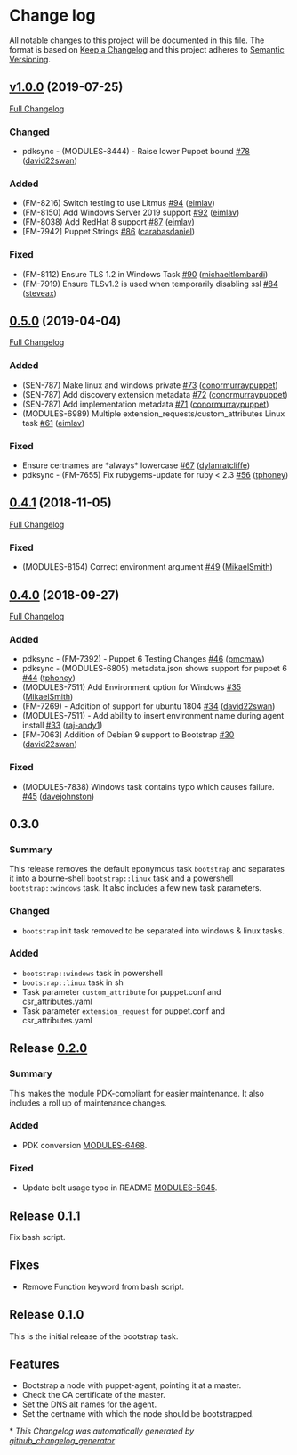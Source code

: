 # Change log

All notable changes to this project will be documented in this file. The format is based on [Keep a Changelog](http://keepachangelog.com/en/1.0.0/) and this project adheres to [Semantic Versioning](http://semver.org).

## [v1.0.0](https://github.com/puppetlabs/puppetlabs-bootstrap/tree/v1.0.0) (2019-07-25)

[Full Changelog](https://github.com/puppetlabs/puppetlabs-bootstrap/compare/0.5.0...v1.0.0)

### Changed

- pdksync - \(MODULES-8444\) - Raise lower Puppet bound [\#78](https://github.com/puppetlabs/puppetlabs-bootstrap/pull/78) ([david22swan](https://github.com/david22swan))

### Added

- \(FM-8216\) Switch testing to use Litmus [\#94](https://github.com/puppetlabs/puppetlabs-bootstrap/pull/94) ([eimlav](https://github.com/eimlav))
- \(FM-8150\) Add Windows Server 2019 support [\#92](https://github.com/puppetlabs/puppetlabs-bootstrap/pull/92) ([eimlav](https://github.com/eimlav))
- \(FM-8038\) Add RedHat 8 support [\#87](https://github.com/puppetlabs/puppetlabs-bootstrap/pull/87) ([eimlav](https://github.com/eimlav))
- \[FM-7942\] Puppet Strings [\#86](https://github.com/puppetlabs/puppetlabs-bootstrap/pull/86) ([carabasdaniel](https://github.com/carabasdaniel))

### Fixed

- \(FM-8112\) Ensure TLS 1.2 in Windows Task  [\#90](https://github.com/puppetlabs/puppetlabs-bootstrap/pull/90) ([michaeltlombardi](https://github.com/michaeltlombardi))
- \(FM-7919\) Ensure TLSv1.2 is used when temporarily disabling ssl [\#84](https://github.com/puppetlabs/puppetlabs-bootstrap/pull/84) ([steveax](https://github.com/steveax))

## [0.5.0](https://github.com/puppetlabs/puppetlabs-bootstrap/tree/0.5.0) (2019-04-04)

[Full Changelog](https://github.com/puppetlabs/puppetlabs-bootstrap/compare/0.4.1...0.5.0)

### Added

- \(SEN-787\) Make linux and windows private [\#73](https://github.com/puppetlabs/puppetlabs-bootstrap/pull/73) ([conormurraypuppet](https://github.com/conormurraypuppet))
- \(SEN-787\) Add discovery extension metadata [\#72](https://github.com/puppetlabs/puppetlabs-bootstrap/pull/72) ([conormurraypuppet](https://github.com/conormurraypuppet))
- \(SEN-787\) Add implementation metadata [\#71](https://github.com/puppetlabs/puppetlabs-bootstrap/pull/71) ([conormurraypuppet](https://github.com/conormurraypuppet))
- \(MODULES-6989\) Multiple extension\_requests/custom\_attributes Linux task [\#61](https://github.com/puppetlabs/puppetlabs-bootstrap/pull/61) ([eimlav](https://github.com/eimlav))

### Fixed

- Ensure certnames are \*always\* lowercase [\#67](https://github.com/puppetlabs/puppetlabs-bootstrap/pull/67) ([dylanratcliffe](https://github.com/dylanratcliffe))
- pdksync - \(FM-7655\) Fix rubygems-update for ruby \< 2.3 [\#56](https://github.com/puppetlabs/puppetlabs-bootstrap/pull/56) ([tphoney](https://github.com/tphoney))

## [0.4.1](https://github.com/puppetlabs/puppetlabs-bootstrap/tree/0.4.1) (2018-11-05)

[Full Changelog](https://github.com/puppetlabs/puppetlabs-bootstrap/compare/0.4.0...0.4.1)

### Fixed

- \(MODULES-8154\) Correct environment argument [\#49](https://github.com/puppetlabs/puppetlabs-bootstrap/pull/49) ([MikaelSmith](https://github.com/MikaelSmith))

## [0.4.0](https://github.com/puppetlabs/puppetlabs-bootstrap/tree/0.4.0) (2018-09-27)

[Full Changelog](https://github.com/puppetlabs/puppetlabs-bootstrap/compare/0.3.0...0.4.0)

### Added

- pdksync - \(FM-7392\) - Puppet 6 Testing Changes [\#46](https://github.com/puppetlabs/puppetlabs-bootstrap/pull/46) ([pmcmaw](https://github.com/pmcmaw))
- pdksync - \(MODULES-6805\) metadata.json shows support for puppet 6 [\#44](https://github.com/puppetlabs/puppetlabs-bootstrap/pull/44) ([tphoney](https://github.com/tphoney))
- \(MODULES-7511\) Add Environment option for Windows [\#35](https://github.com/puppetlabs/puppetlabs-bootstrap/pull/35) ([MikaelSmith](https://github.com/MikaelSmith))
- \(FM-7269\) - Addition of support for ubuntu 1804 [\#34](https://github.com/puppetlabs/puppetlabs-bootstrap/pull/34) ([david22swan](https://github.com/david22swan))
- \(MODULES-7511\) - Add ability to insert environment name during agent install [\#33](https://github.com/puppetlabs/puppetlabs-bootstrap/pull/33) ([raj-andy1](https://github.com/raj-andy1))
- \[FM-7063\] Addition of Debian 9 support to Bootstrap [\#30](https://github.com/puppetlabs/puppetlabs-bootstrap/pull/30) ([david22swan](https://github.com/david22swan))

### Fixed

- \(MODULES-7838\) Windows task contains typo which causes failure. [\#45](https://github.com/puppetlabs/puppetlabs-bootstrap/pull/45) ([davejohnston](https://github.com/davejohnston))

## 0.3.0
### Summary
This release removes the default eponymous task `bootstrap` and separates it into a bourne-shell `bootstrap::linux` task and a powershell `bootstrap::windows` task. It also includes a few new task parameters.

### Changed
- `bootstrap` init task removed to be separated into windows & linux tasks.

### Added
- `bootstrap::windows` task in powershell
- `bootstrap::linux` task in sh
- Task parameter `custom_attribute` for puppet.conf and csr\_attributes.yaml
- Task parameter `extension_request` for puppet.conf and csr\_attributes.yaml

## Release [0.2.0]
### Summary
This makes the module PDK-compliant for easier maintenance. It also includes a roll up of maintenance changes.

### Added
- PDK conversion [MODULES-6468](https://tickets.puppetlabs.com/browse/MODULES-6468).

### Fixed
- Update bolt usage typo in README [MODULES-5945](https://tickets.puppetlabs.com/browse/MODULES-5945).

## Release 0.1.1
Fix bash script.

## Fixes
- Remove Function keyword from bash script.

## Release 0.1.0
This is the initial release of the bootstrap task.

## Features
- Bootstrap a node with puppet-agent, pointing it at a master.
- Check the CA certificate of the master.
- Set the DNS alt names for the agent.
- Set the certname with which the node should be bootstrapped.

[0.3.0]: https://github.com/puppetlabs/puppetlabs-resource/compare/0.2.0...0.3.0
[0.2.0]: https://github.com/puppetlabs/puppetlabs-resource/compare/0.1.1...0.2.0


\* *This Changelog was automatically generated by [github_changelog_generator](https://github.com/skywinder/Github-Changelog-Generator)*

